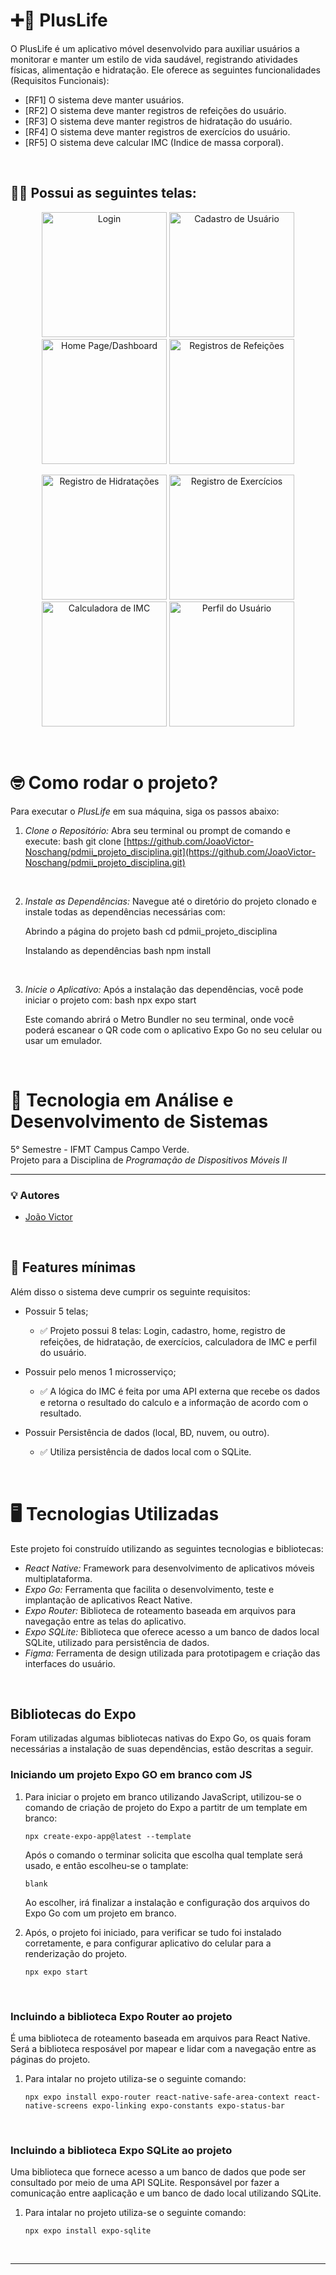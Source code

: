 # ➕💚 PlusLife 

O PlusLife é um aplicativo móvel desenvolvido para auxiliar usuários a monitorar e manter um estilo de vida saudável, registrando atividades físicas, alimentação e hidratação. Ele oferece as seguintes funcionalidades (Requisitos Funcionais):
- [RF1] O sistema deve manter usuários.
- [RF2] O sistema deve manter registros de refeições do usuário.
- [RF3] O sistema deve manter registros de hidratação do usuário.
- [RF4] O sistema deve manter registros de exercícios do usuário.
- [RF5] O sistema deve calcular IMC (Indice de massa corporal).

<br>

## 🏃‍♂ Possui as seguintes telas:

<p align="center">
  <img src="./imgs_telas/tela_login.png" alt="Login" width="200"/>
  <img src="./imgs_telas/tela_cadastro.png" alt="Cadastro de Usuário" width="200"/>
  <img src="./imgs_telas/tela_dashboard.png" alt="Home Page/Dashboard" width="200"/>
  <img src="./imgs_telas/tela_refeicoes.png" alt="Registros de Refeições" width="200"/>
</p>

<p align="center">
  <img src="./imgs_telas/tela_hidratacoes.png" alt="Registro de Hidratações" width="200"/>
  <img src="./imgs_telas/tela_exercicios.png" alt="Registro de Exercícios" width="200"/>
  <img src="./imgs_telas/tela_imc.png" alt="Calculadora de IMC" width="200"/>
  <img src="./imgs_telas/tela_perfil.png" alt="Perfil do Usuário" width="200"/>
</p>

<br>

# 🤓 Como rodar o projeto?

Para executar o *PlusLife* em sua máquina, siga os passos abaixo:

1.  *Clone o Repositório:*
    Abra seu terminal ou prompt de comando e execute:
    bash
    git clone [https://github.com/JoaoVictor-Noschang/pdmii_projeto_disciplina.git](https://github.com/JoaoVictor-Noschang/pdmii_projeto_disciplina.git)
    
<br>

2.  *Instale as Dependências:*
    Navegue até o diretório do projeto clonado e instale todas as dependências necessárias com:

    Abrindo a página do projeto
    bash
    cd pdmii_projeto_disciplina
    

    Instalando as dependências
    bash
    npm install
    

<br>

3.  *Inicie o Aplicativo:*
    Após a instalação das dependências, você pode iniciar o projeto com:
    bash
    npx expo start
    
    Este comando abrirá o Metro Bundler no seu terminal, onde você poderá escanear o QR code com o aplicativo Expo Go no seu celular ou usar um emulador.

<br>


# 💾 Tecnologia em Análise e Desenvolvimento de Sistemas

5° Semestre - IFMT Campus Campo Verde.  
Projeto para a Disciplina de *Programação de Dispositivos Móveis II*

---

### 💡 Autores
- [João Victor](https://github.com/JoaoVictor-Noschang)


<br>

## 🔧 Features mínimas

Além disso o sistema deve cumprir os seguinte requisitos:
- Possuir 5 telas;

    - ✅ Projeto possui 8 telas: Login, cadastro, home, registro de refeições, de hidratação, de exercícios, calculadora de IMC e perfil do usuário.

- Possuir pelo menos 1 microsserviço;

    - ✅ A lógica do IMC é feita por uma API externa que recebe os dados e retorna o resultado do calculo e a informação de acordo com o resultado.

- Possuir Persistência de dados (local, BD, nuvem, ou outro).

    - ✅ Utiliza persistência de dados local com o SQLite.

<br>

# 🖥 Tecnologias Utilizadas

Este projeto foi construído utilizando as seguintes tecnologias e bibliotecas:

* *React Native:* Framework para desenvolvimento de aplicativos móveis multiplataforma.
* *Expo Go:* Ferramenta que facilita o desenvolvimento, teste e implantação de aplicativos React Native.
* *Expo Router:* Biblioteca de roteamento baseada em arquivos para navegação entre as telas do aplicativo.
* *Expo SQLite:* Biblioteca que oferece acesso a um banco de dados local SQLite, utilizado para persistência de dados.
* *Figma:* Ferramenta de design utilizada para prototipagem e criação das interfaces do usuário.

<br>

## Bibliotecas do Expo

Foram utilizadas algumas bibliotecas nativas do Expo Go, os quais foram necessárias a instalação de suas dependências, estão descritas a seguir.


### Iniciando um projeto Expo GO em branco com JS

1. Para iniciar o projeto em branco utilizando JavaScript, utilizou-se o comando de criação de projeto do Expo a partitr de um template em branco:

   <pre><code>npx create-expo-app@latest --template</code></pre>
   
   Após o comando o terminar solicita que escolha qual template será usado, e então escolheu-se o tamplate:

   <pre><code>blank</code></pre>

   Ao escolher, irá finalizar a instalação e configuração dos arquivos do Expo Go com um projeto em branco.

2. Após, o projeto foi iniciado, para verificar se tudo foi instalado corretamente, e para configurar aplicativo do celular para a renderização do projeto.

   <pre><code>npx expo start</code></pre>

<br>

### Incluindo a biblioteca Expo Router ao projeto

É uma biblioteca de roteamento baseada em arquivos para React Native.
Será a biblioteca resposável por mapear e lidar com a navegação entre as páginas do projeto.

1. Para intalar no projeto utiliza-se o seguinte comando:

   <pre><code>npx expo install expo-router react-native-safe-area-context react-native-screens expo-linking expo-constants expo-status-bar</code></pre>

<br>

### Incluindo a biblioteca Expo SQLite ao projeto

Uma biblioteca que fornece acesso a um banco de dados que pode ser consultado por meio de uma API SQLite.
Responsável por fazer a comunicação entre aaplicação e um banco de dado local utilizando SQLite.

1. Para intalar no projeto utiliza-se o seguinte comando:

   <pre><code>npx expo install expo-sqlite</code></pre>

<br>

---